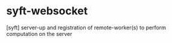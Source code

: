 # syft-websocket
[syft] server-up and registration of remote-worker(s) to perform computation on the server
